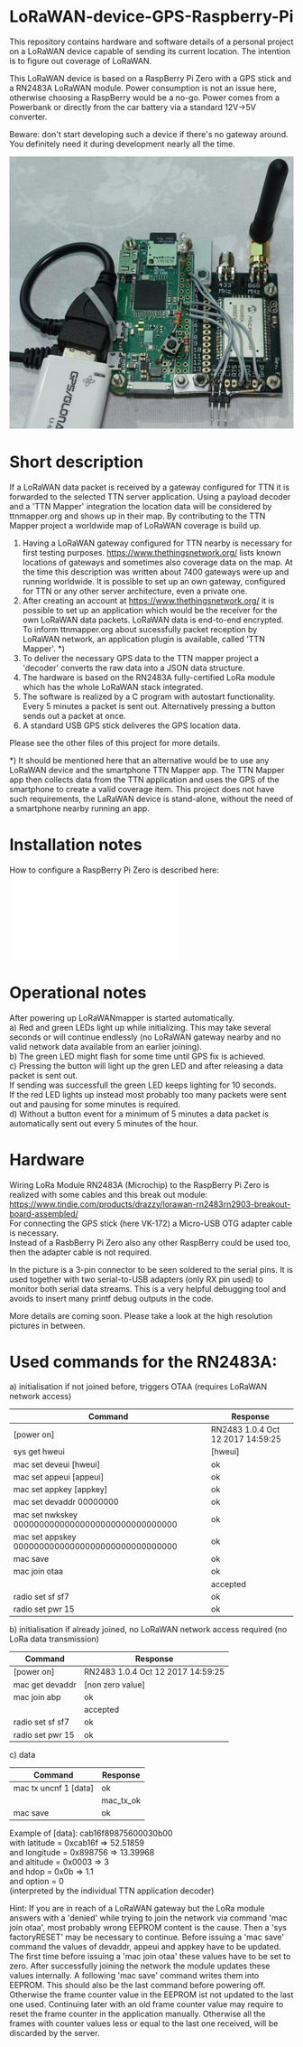 # LoRaWAN-device-GPS-Raspberry-Pi

This repository contains hardware and software details of a personal project on a LoRaWAN device capable of sending its current location. The intention is to figure out coverage of LoRaWAN.

This LoRaWAN device is based on a RaspBerry Pi Zero with a GPS stick and a RN2483A LoRaWAN module. Power consumption is not an issue here, otherwise choosing a RaspBerry would be a no-go. Power comes from a Powerbank or directly from the car battery via a standard 12V->5V converter.

Beware: don't start developing such a device if there's no gateway around. You definitely need it during development nearly all the time.

![Alt text](pictures/prototype_front-view.jpg?raw=true "prototype")

# Short description
If a LoRaWAN data packet is received by a gateway configured for TTN it is forwarded to the selected TTN server application. Using a payload decoder and a 'TTN Mapper' integration the location data will be considered by ttnmapper.org and shows up in their map. By contributing to the TTN Mapper project a worldwide map of LoRaWAN coverage is build up.
1) Having a LoRaWAN gateway configured for TTN nearby is necessary for first testing purposes.
   https://www.thethingsnetwork.org/ lists known locations of gateways and sometimes also coverage data on the map. At the time this description was written about 7400 gateways were up and running worldwide.
   It is possible to set up an own gateway, configured for TTN or any other server architecture, even a private one.
2) After creating an account at https://www.thethingsnetwork.org/ it is possible to set up an application which would be the receiver for the own LoRaWAN data packets. LoRaWAN data is end-to-end encrypted. To inform ttnmapper.org about sucessfully packet reception by LoRaWAN network, an application plugin is available, called 'TTN Mapper'. *)
3) To deliver the necessary GPS data to the TTN mapper project a 'decoder' converts the raw data into a JSON data structure.
4) The hardware is based on the RN2483A fully-certified LoRa module which has the whole LoRaWAN stack integrated.
5) The software is realized by a C program with autostart functionality. Every 5 minutes a packet is sent out. Alternatively pressing a button sends out a packet at once.
6) A standard USB GPS stick deliveres the GPS location data.

Please see the other files of this project for more details.

*) It should be mentioned here that an alternative would be to use any LoRaWAN device and the smartphone TTN Mapper app. The TTN Mapper app then collects data from the TTN application and uses the GPS of the smartphone to create a valid coverage item. This project does not have such requirements, the LaRaWAN device is stand-alone, without the need of a smartphone nearby running an app.

# Installation notes
How to configure a RaspBerry Pi Zero is described here: <br>
![raspberry-setup.txt](raspberry-setup.txt)

# Operational notes
After powering up LoRaWANmapper is started automatically. <br>
a) Red and green LEDs light up while initializing. This may take several seconds or will continue endlessly (no LoRaWAN gateway nearby and no valid network data available from an earlier joining). <br>
b) The green LED might flash for some time until GPS fix is achieved. <br>
c) Pressing the button will light up the gren LED and after releasing a data packet is sent out. <br>
   If sending was successfull the green LED keeps lighting for 10 seconds. <br>
   If the red LED lights up instead most probably too many packets were sent out and pausing for some minutes is required. <br>
d) Without a button event for a minimum of 5 minutes a data packet is automatically sent out every 5 minutes of the hour.

# Hardware
Wiring LoRa Module RN2483A (Microchip) to the RaspBerry Pi Zero is realized with some cables and this break out module: <br>
https://www.tindie.com/products/drazzy/lorawan-rn2483rn2903-breakout-board-assembled/ <br>
For connecting the GPS stick (here VK-172) a Micro-USB OTG adapter cable is necessary. <br>
Instead of a RasbBerry Pi Zero also any other RaspBerry could be used too, then the adapter cable is not required.

In the picture is a 3-pin connector to be seen soldered to the serial pins. It is used together with two serial-to-USB adapters (only RX pin used) to monitor both serial data streams. This is a very helpful debugging tool and avoids to insert many printf debug outputs in the code.

More details are coming soon. Please take a look at the high resolution pictures in between.

# Used commands for the RN2483A:
a) initialisation if not joined before, triggers OTAA (requires LoRaWAN network access)

| Command | Response |
| --- | --- |
| [power on] | RN2483 1.0.4 Oct 12 2017 14:59:25 |
| sys get hweui | [hweui] |
| mac set deveui [hweui] | ok |
| mac set appeui [appeui] | ok |
| mac set appkey [appkey] | ok |
| mac set devaddr 00000000 | ok |
| mac set nwkskey 00000000000000000000000000000000 | ok |
| mac set appskey 00000000000000000000000000000000 | ok |
| mac save | ok |
| mac join otaa | ok |
|  | accepted |
| radio set sf sf7 | ok |
| radio set pwr 15 | ok |

b) initialisation if already joined, no LoRaWAN network access required (no LoRa data transmission)

| Command | Response |
| --- | --- |
| [power on] | RN2483 1.0.4 Oct 12 2017 14:59:25 |
| mac get devaddr | [non zero value] |
| mac join abp | ok |
|  | accepted |
| radio set sf sf7 | ok |
| radio set pwr 15 | ok |

c) data

| Command | Response |
| --- | --- |
| mac tx uncnf 1 [data] | ok |
|  | mac_tx_ok |
| mac save | ok |

Example of [data]: cab16f89875600030b00 <br>
with latitude = 0xcab16f => 52.51859 <br>
and longitude = 0x898756 => 13.39968 <br>
and altitude = 0x0003 => 3 <br>
and hdop = 0x0b  => 1.1 <br>
and option = 0 <br>
(interpreted by the individual TTN application decoder)

Hint: If you are in reach of a LoRaWAN gateway but the LoRa module answers with a 'denied' while trying to join the network via command 'mac join otaa', most probably wrong EEPROM content is the cause. Then a 'sys factoryRESET' may be necessary to continue. Before issuing a 'mac save' command the values of devaddr, appeui and appkey have to be updated. The first time before issuing a 'mac join otaa' these values have to be set to zero. After successfully joining the network the module updates these values internally. A following 'mac save' command writes them into EEPROM. This should also be the last command before powering off. Otherwise the frame counter value in the EEPROM ist not updated to the last one used. Continuing later with an old frame counter value may require to reset the frame counter in the application manually. Otherwise all the frames with counter values less or equal to the last one received, will be discarded by the server.
